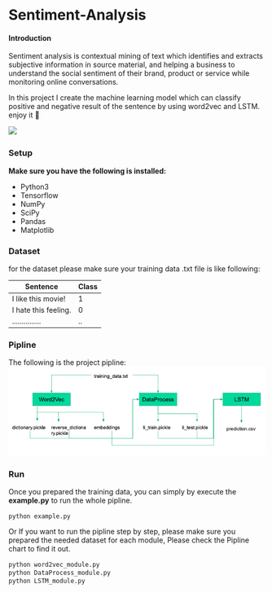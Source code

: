# Sentiment-Analysis
#### Introduction
Sentiment analysis is contextual mining of text which identifies and extracts subjective information in source material, and helping a business to understand the social sentiment of their brand, product or service while monitoring online conversations.

In this project I create the machine learning model which can classify positive and negative result of the sentence by using word2vec and LSTM. enjoy it 🙂

![](https://formtitanhelpdeskimage.s3.amazonaws.com/70c78f9df2fd5c130e7021644f78f4c5.jpg)
### Setup
**Make sure you have the following is installed:**
- Python3
- Tensorflow
- NumPy
- SciPy
- Pandas
- Matplotlib

### Dataset
for the dataset please make sure your training data .txt file is like following:

| Sentence  | Class  |
| ------------ | ------------ |
|  I like this movie! | 1  |
| I hate this feeling.  |  0 |
|............... | ..|

### Pipline

The following is the project pipline:
![](https://github.com/Jakelee24/Sentiment-Analysis/blob/master/Pipline.png?raw=true)

### Run

Once you prepared the training data, you can simply by execute the **example.py** to run the whole pipline.
```shell
python example.py
```
Or If you want to run the pipline step by step, please make sure you prepared the needed dataset for each module, Please check the Pipline chart to find it out. 

```shell
python word2vec_module.py
python DataProcess_module.py
python LSTM_module.py
```




